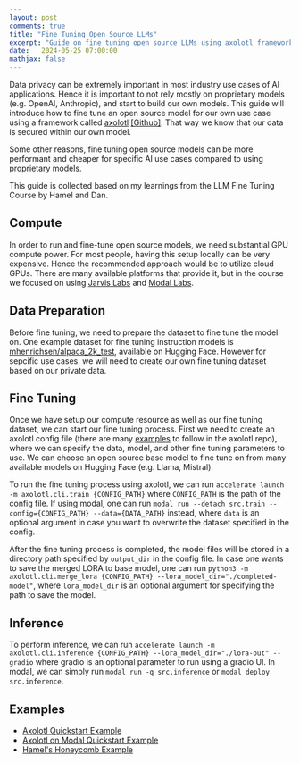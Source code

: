 ```yaml
---
layout: post
comments: true
title: "Fine Tuning Open Source LLMs"
excerpt: "Guide on fine tuning open source LLMs using axolotl framework."
date:   2024-05-25 07:00:00
mathjax: false
---
```


Data privacy can be extremely important in most industry use cases of AI applications. Hence it is important to not rely mostly on proprietary models (e.g. OpenAI, Anthropic), and start to build our own models. This guide will introduce how to fine tune an open source model for our own use case using a framework called [axolotl](https://openaccess-ai-collective.github.io/axolotl/) [[Github]](https://github.com/OpenAccess-AI-Collective/axolotl/). That way we know that our data is secured within our own model.

Some other reasons, fine tuning open source models can be more performant and cheaper for specific AI use cases compared to using proprietary models.

This guide is collected based on my learnings from the LLM Fine Tuning Course by Hamel and Dan.

## Compute
In order to run and fine-tune open source models, we need substantial GPU compute power. For most people, having this setup locally can be very expensive. Hence the recommended approach would be to utilize cloud GPUs. There are many available platforms that provide it, but in the course we focused on using [Jarvis Labs](https://jarvislabs.ai/) and [Modal Labs](https://modal.com/).

## Data Preparation
Before fine tuning, we need to prepare the dataset to fine tune the model on. One example dataset for fine tuning instruction models is [mhenrichsen/alpaca_2k_test](https://huggingface.co/datasets/mhenrichsen/alpaca_2k_test), available on Hugging Face. However for sepcific use cases, we will need to create our own fine tuning dataset based on our private data.

## Fine Tuning
<!-- there are many types of fine tuning. 3 most common ones are full fine tuning, lora, and qlora -->

Once we have setup our compute resource as well as our fine tuning dataset, we can start our fine tuning process. First we need to create an axolotl config file (there are many [examples](https://github.com/OpenAccess-AI-Collective/axolotl/tree/main/examples) to follow in the axolotl repo), where we can specify the data, model, and other fine tuning parameters to use. We can choose an open source base model to fine tune on from many available models on Hugging Face (e.g. Llama, Mistral).

To run the fine tuning process using axolotl, we can run `accelerate launch -m axolotl.cli.train {CONFIG_PATH}` where `CONFIG_PATH` is the path of the config file. If using modal, one can run `modal run --detach src.train --config={CONFIG_PATH} --data={DATA_PATH}` instead, where `data` is an optional argument in case you want to overwrite the dataset specified in the config.

After the fine tuning process is completed, the model files will be stored in a directory path specified by `output_dir` in the config file. In case one wants to save the merged LORA to base model, one can run `python3 -m axolotl.cli.merge_lora {CONFIG_PATH} --lora_model_dir="./completed-model"`, where `lora_model_dir` is an optional argument for specifying the path to save the model.

## Inference
To perform inference, we can run `accelerate launch -m axolotl.cli.inference {CONFIG_PATH} --lora_model_dir="./lora-out" --gradio` where gradio is an optional parameter to run using a gradio UI. In modal, we can simply run `modal run -q src.inference` or `modal deploy src.inference`.

## Examples
- [Axolotl Quickstart Example](https://github.com/OpenAccess-AI-Collective/axolotl?tab=readme-ov-file#quickstart-)
- [Axolotl on Modal Quickstart Example](https://github.com/modal-labs/llm-finetuning?tab=readme-ov-file#quickstart)
- [Hamel's Honeycomb Example](https://github.com/parlance-labs/ftcourse)